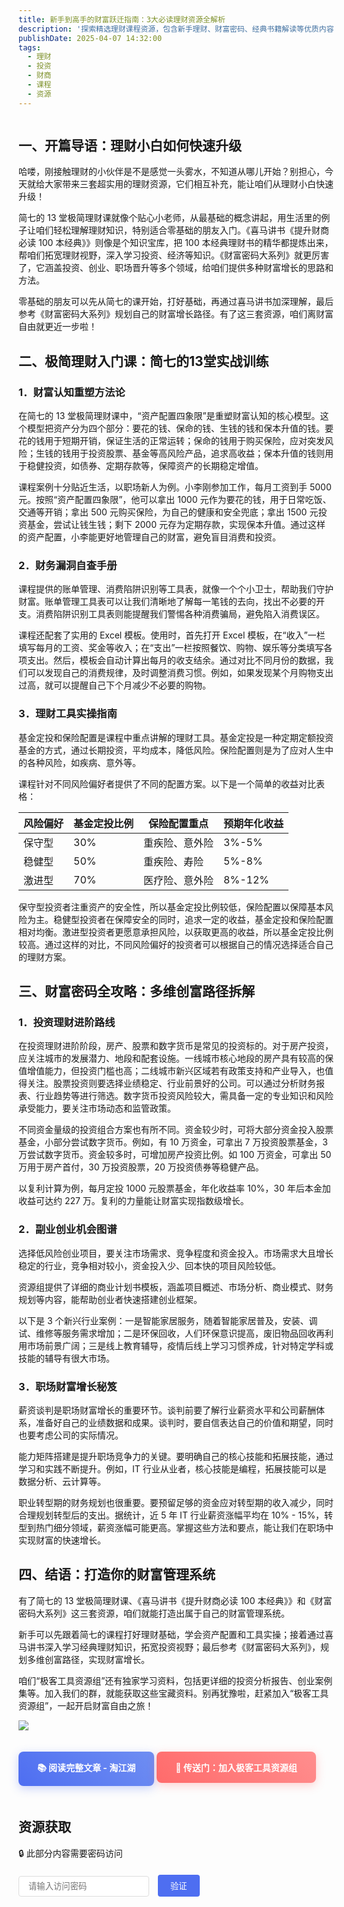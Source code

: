 ```yaml
---
title: 新手到高手的财富跃迁指南：3大必读理财资源全解析
description: '探索精选理财课程资源，包含新手理财、财富密码、经典书籍解读等优质内容，助您快速掌握理财知识，提升财商水平。'
publishDate: 2025-04-07 14:32:00
tags:
  - 理财
  - 投资
  - 财商
  - 课程
  - 资源
---
```


<div style="text-align: center;">
    <img src="https://img.alicdn.com/imgextra/i3/2750187788/O1CN01X9v5CY27OxbfuHICh_!!2750187788-0-taojianghu_pic_upload.jpg" alt="">
</div>

## 一、**开篇导语：理财小白如何快速升级**

哈喽，刚接触理财的小伙伴是不是感觉一头雾水，不知道从哪儿开始？别担心，今天就给大家带来三套超实用的理财资源，它们相互补充，能让咱们从理财小白快速升级！

简七的 13 堂极简理财课就像个贴心小老师，从最基础的概念讲起，用生活里的例子让咱们轻松理解理财知识，特别适合零基础的朋友入门。《喜马讲书《提升财商必读 100 本经典》》则像是个知识宝库，把 100 本经典理财书的精华都提炼出来，帮咱们拓宽理财视野，深入学习投资、经济等知识。《财富密码大系列》就更厉害了，它涵盖投资、创业、职场晋升等多个领域，给咱们提供多种财富增长的思路和方法。

零基础的朋友可以先从简七的课开始，打好基础，再通过喜马讲书加深理解，最后参考《财富密码大系列》规划自己的财富增长路径。有了这三套资源，咱们离财富自由就更近一步啦！

## 二、**极简理财入门课：简七的13堂实战训练**

### 1．**财富认知重塑方法论**

在简七的 13 堂极简理财课中，“资产配置四象限”是重塑财富认知的核心模型。这个模型把资产分为四个部分：要花的钱、保命的钱、生钱的钱和保本升值的钱。要花的钱用于短期开销，保证生活的正常运转；保命的钱用于购买保险，应对突发风险；生钱的钱用于投资股票、基金等高风险产品，追求高收益；保本升值的钱则用于稳健投资，如债券、定期存款等，保障资产的长期稳定增值。

课程案例十分贴近生活，以职场新人为例。小李刚参加工作，每月工资到手 5000 元。按照“资产配置四象限”，他可以拿出 1000 元作为要花的钱，用于日常吃饭、交通等开销；拿出 500 元购买保险，为自己的健康和安全兜底；拿出 1500 元投资基金，尝试让钱生钱；剩下 2000 元存为定期存款，实现保本升值。通过这样的资产配置，小李能更好地管理自己的财富，避免盲目消费和投资。

### 2．**财务漏洞自查手册**

课程提供的账单管理、消费陷阱识别等工具表，就像一个个小卫士，帮助我们守护财富。账单管理工具表可以让我们清晰地了解每一笔钱的去向，找出不必要的开支。消费陷阱识别工具表则能提醒我们警惕各种消费骗局，避免陷入消费误区。

课程还配套了实用的 Excel 模板。使用时，首先打开 Excel 模板，在“收入”一栏填写每月的工资、奖金等收入；在“支出”一栏按照餐饮、购物、娱乐等分类填写各项支出。然后，模板会自动计算出每月的收支结余。通过对比不同月份的数据，我们可以发现自己的消费规律，及时调整消费习惯。例如，如果发现某个月购物支出过高，就可以提醒自己下个月减少不必要的购物。

### 3．**理财工具实操指南**

基金定投和保险配置是课程中重点讲解的理财工具。基金定投是一种定期定额投资基金的方式，通过长期投资，平均成本，降低风险。保险配置则是为了应对人生中的各种风险，如疾病、意外等。

课程针对不同风险偏好者提供了不同的配置方案。以下是一个简单的收益对比表格：

| 风险偏好 | 基金定投比例 | 保险配置重点 | 预期年化收益 |
|----------|--------------|--------------|--------------|
| 保守型 | 30% | 重疾险、意外险 | 3%-5% |
| 稳健型 | 50% | 重疾险、寿险 | 5%-8% |
| 激进型 | 70% | 医疗险、意外险 | 8%-12% |

保守型投资者注重资产的安全性，所以基金定投比例较低，保险配置以保障基本风险为主。稳健型投资者在保障安全的同时，追求一定的收益，基金定投和保险配置相对均衡。激进型投资者更愿意承担风险，以获取更高的收益，所以基金定投比例较高。通过这样的对比，不同风险偏好的投资者可以根据自己的情况选择适合自己的理财方案。

## 三、**财富密码全攻略：多维创富路径拆解**

### 1．**投资理财进阶路线**

在投资理财进阶阶段，房产、股票和数字货币是常见的投资标的。对于房产投资，应关注城市的发展潜力、地段和配套设施。一线城市核心地段的房产具有较高的保值增值能力，但投资门槛也高；二线城市新兴区域若有政策支持和产业导入，也值得关注。股票投资则要选择业绩稳定、行业前景好的公司。可以通过分析财务报表、行业趋势等进行筛选。数字货币投资风险较大，需具备一定的专业知识和风险承受能力，要关注市场动态和监管政策。

不同资金量级的投资组合方案也有所不同。资金较少时，可将大部分资金投入股票基金，小部分尝试数字货币。例如，有 10 万资金，可拿出 7 万投资股票基金，3 万尝试数字货币。资金较多时，可增加房产投资比例。如 100 万资金，可拿出 50 万用于房产首付，30 万投资股票，20 万投资债券等稳健产品。

以复利计算为例，每月定投 1000 元股票基金，年化收益率 10%，30 年后本金加收益可达约 227 万。复利的力量能让财富实现指数级增长。

### 2．**副业创业机会图谱**

选择低风险创业项目，要关注市场需求、竞争程度和资金投入。市场需求大且增长稳定的行业，竞争相对较小，资金投入少、回本快的项目风险较低。

资源组提供了详细的商业计划书模板，涵盖项目概述、市场分析、商业模式、财务规划等内容，能帮助创业者快速搭建创业框架。

以下是 3 个新兴行业案例：一是智能家居服务，随着智能家居普及，安装、调试、维修等服务需求增加；二是环保回收，人们环保意识提高，废旧物品回收再利用市场前景广阔；三是线上教育辅导，疫情后线上学习习惯养成，针对特定学科或技能的辅导有很大市场。

### 3．**职场财富增长秘笈**

薪资谈判是职场财富增长的重要环节。谈判前要了解行业薪资水平和公司薪酬体系，准备好自己的业绩数据和成果。谈判时，要自信表达自己的价值和期望，同时也要考虑公司的实际情况。

能力矩阵搭建是提升职场竞争力的关键。要明确自己的核心技能和拓展技能，通过学习和实践不断提升。例如，IT 行业从业者，核心技能是编程，拓展技能可以是数据分析、云计算等。

职业转型期的财务规划也很重要。要预留足够的资金应对转型期的收入减少，同时合理规划转型后的支出。据统计，近 5 年 IT 行业薪资涨幅平均在 10% - 15%，转型到热门细分领域，薪资涨幅可能更高。掌握这些方法和要点，能让我们在职场中实现财富的快速增长。

## 四、**结语：打造你的财富管理系统**

有了简七的 13 堂极简理财课、《喜马讲书《提升财商必读 100 本经典》》和《财富密码大系列》这三套资源，咱们就能打造出属于自己的财富管理系统。

新手可以先跟着简七的课程打好理财基础，学会资产配置和工具实操；接着通过喜马讲书深入学习经典理财知识，拓宽投资视野；最后参考《财富密码大系列》，规划多维创富路径，实现财富增长。

咱们“极客工具资源组”还有独家学习资料，包括更详细的投资分析报告、创业案例集等。加入我们的群，就能获取这些宝藏资料。别再犹豫啦，赶紧加入“极客工具资源组”，一起开启财富自由之旅！  
  


![](https://img.alicdn.com/imgextra/i2/2750187788/O1CN012hOEOg27OxbftZi6k_!!2750187788-0-taojianghu_pic_upload.jpg)


<a href="https://jianghu.taobao.com/detail/47301_23650792?spm=a21xtc.30105320.0.0.3b85cb179KqNJg" style="display: inline-block; padding: 15px 30px; background: linear-gradient(45deg, #4E6EF1, #6F8EF2); color: white; text-decoration: none; border-radius: 8px; font-weight: bold; margin: 20px 0; box-shadow: 0 4px 15px rgba(78,110,241,0.3); transition: all 0.3s ease;" onmouseover="this.style.transform='translateY(-2px)'" onmouseout="this.style.transform='translateY(0)'">
    📚 阅读完整文章 - 淘江湖
</a>

<a href="https://chat.jianghu.taobao.com/chat/20010" style="display: inline-block; padding: 15px 30px; background: linear-gradient(45deg, #FF6B6B, #FF8E8E); color: white; text-decoration: none; border-radius: 8px; font-weight: bold; margin: 20px 0; box-shadow: 0 4px 15px rgba(255,107,107,0.3); transition: all 0.3s ease;" onmouseover="this.style.transform='translateY(-2px)'" onmouseout="this.style.transform='translateY(0)'">
    🚀 传送门：加入极客工具资源组
</a>



## 资源获取

<div id="password-section">
  <p>🔒 此部分内容需要密码访问</p>
  <div style="margin: 20px 0;">
    <input type="password" id="content-password" placeholder="请输入访问密码" style="padding: 8px 15px; border: 1px solid #ddd; border-radius: 4px; margin-right: 10px;">
    <button onclick="checkPassword()" style="padding: 8px 20px; background: #4E6EF1; color: white; border: none; border-radius: 4px; cursor: pointer;">验证</button>
  </div>
</div>

<div id="hidden-content" style="display: none;">
  <!-- 原有的资源卡片内容 -->
  <div style="display: flex; justify-content: space-between; margin: 20px 0;">
    <div style="width: 31%; background: #fff; border-radius: 12px; box-shadow: 0 4px 15px rgba(0,0,0,0.1); overflow: hidden; transition: all 0.3s ease;">
        <div style="height: 140px; background: linear-gradient(45deg, #FF6B6B, #FF8E8E); padding: 20px; color: white;">
            <h3 style="margin: 0; font-size: 22px;">新手理财通关攻略</h3>
            <p style="margin: 10px 0; opacity: 0.9;">简七的13堂极简理财课（完结）</p>
        </div>
        <div style="padding: 20px; text-align: center;">
            <p style="color: #666; margin: 0 0 15px;">
                <span style="background: #f5f5f5; padding: 5px 10px; border-radius: 15px;">
                    📁 1.39GB
                </span>
            </p>
            <a href="https://pan.quark.cn/s/0d08463b315a" 
               style="display: inline-block; padding: 10px 25px; background: #FF6B6B; color: white; text-decoration: none; border-radius: 25px; font-weight: bold; transition: all 0.3s ease;"
               onmouseover="this.style.transform='translateY(-2px)'; this.style.boxShadow='0 5px 15px rgba(255,107,107,0.4)'"
               onmouseout="this.style.transform='translateY(0)'; this.style.boxShadow='none'">
                立即下载
            </a>
        </div>
    </div>
    <div style="width: 31%; background: #fff; border-radius: 12px; box-shadow: 0 4px 15px rgba(0,0,0,0.1); overflow: hidden; transition: all 0.3s ease;">
        <div style="height: 140px; background: linear-gradient(45deg, #4E6EF1, #6F8EF2); padding: 20px; color: white;">
            <h3 style="margin: 0; font-size: 22px;">财富密码大系列</h3>
            <p style="margin: 10px 0; opacity: 0.9;">投资理财进阶指南</p>
        </div>
        <div style="padding: 20px; text-align: center;">
            <p style="color: #666; margin: 0 0 15px;">
                <span style="background: #f5f5f5; padding: 5px 10px; border-radius: 15px;">
                    📁 0.1GB
                </span>
            </p>
            <a href="https://pan.quark.cn/s/baaa3411b7b0" 
               style="display: inline-block; padding: 10px 25px; background: #4E6EF1; color: white; text-decoration: none; border-radius: 25px; font-weight: bold; transition: all 0.3s ease;"
               onmouseover="this.style.transform='translateY(-2px)'; this.style.boxShadow='0 5px 15px rgba(78,110,241,0.4)'"
               onmouseout="this.style.transform='translateY(0)'; this.style.boxShadow='none'">
                立即下载
            </a>
        </div>
    </div>
    <div style="width: 31%; background: #fff; border-radius: 12px; box-shadow: 0 4px 15px rgba(0,0,0,0.1); overflow: hidden; transition: all 0.3s ease;">
        <div style="height: 140px; background: linear-gradient(45deg, #45B649, #70CF76); padding: 20px; color: white;">
            <h3 style="margin: 0; font-size: 22px;">喜马讲书</h3>
            <p style="margin: 10px 0; opacity: 0.9;">提升财商必读100本经典</p>
        </div>
        <div style="padding: 20px; text-align: center;">
            <p style="color: #666; margin: 0 0 15px;">
                <span style="background: #f5f5f5; padding: 5px 10px; border-radius: 15px;">
                    📁 1.4GB
                </span>
            </p>
            <a href="https://pan.quark.cn/s/b90fb22b7eaa" 
               style="display: inline-block; padding: 10px 25px; background: #45B649; color: white; text-decoration: none; border-radius: 25px; font-weight: bold; transition: all 0.3s ease;"
               onmouseover="this.style.transform='translateY(-2px)'; this.style.boxShadow='0 5px 15px rgba(69,182,73,0.4)'"
               onmouseout="this.style.transform='translateY(0)'; this.style.boxShadow='none'">
                立即下载
            </a>
        </div>
    </div>
</div>

<script>
function checkPassword() {
  const password = document.getElementById('content-password').value;
  if (password === '20250407') {
    document.getElementById('password-section').style.display = 'none';
    document.getElementById('hidden-content').style.display = 'block';
  } else {
    alert('密码错误，请重试！');
  }
}
</script>

